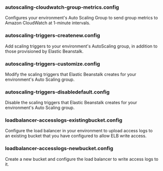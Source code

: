 ### autoscaling-cloudwatch-group-metrics.config
Configures your environment's Auto Scaling Group to send group metrics to Amazon CloudWatch at 1-minute intervals.

### autoscaling-triggers-createnew.config
Add scaling triggers to your environment's AutoScaling group, in addition to those provisioned by Elastic Beanstalk.

### autoscaling-triggers-customize.config
Modify the scaling triggers that Elastic Beanstalk creates for your environment's Auto Scaling group.

### autoscaling-triggers-disabledefault.config
Disable the scaling triggers that Elastic Beanstalk creates for your environment's Auto Scaling group.

### loadbalancer-accesslogs-existingbucket.config
Configure the load balancer in your environment to upload access logs to an existing bucket that you have configured to allow ELB write access.

### loadbalancer-accesslogs-newbucket.config
Create a new bucket and configure the load balancer to write access logs to it.
